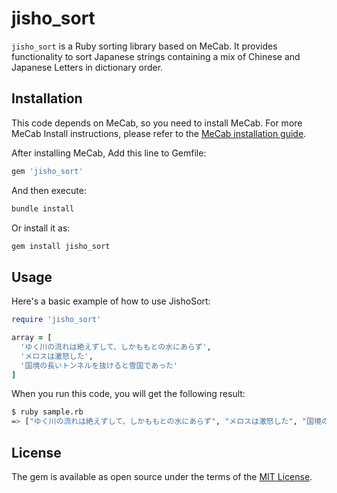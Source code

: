 # jisho_sort

`jisho_sort` is a Ruby sorting library based on MeCab.
It provides functionality to sort Japanese strings containing a mix of Chinese and Japanese Letters in dictionary order.

## Installation

This code depends on MeCab, so you need to install MeCab.
For more MeCab Install instructions, please refer to the [MeCab installation guide](https://taku910.github.io/mecab/#install).

After installing MeCab, Add this line to Gemfile:

```ruby
gem 'jisho_sort'
```

And then execute:

```sh
bundle install
```

Or install it as:

```sh
gem install jisho_sort
```

## Usage

Here's a basic example of how to use JishoSort:

```ruby
require 'jisho_sort'

array = [
  'ゆく川の流れは絶えずして、しかももとの水にあらず',
  'メロスは激怒した',
  '国境の長いトンネルを抜けると雪国であった'
]
```

When you run this code, you will get the following result:

```sh
$ ruby sample.rb
=> ["ゆく川の流れは絶えずして、しかももとの水にあらず", "メロスは激怒した", "国境の長いトンネルを抜けると雪国であった"]
```


## License

The gem is available as open source under the terms of the [MIT License](https://opensource.org/licenses/MIT).
